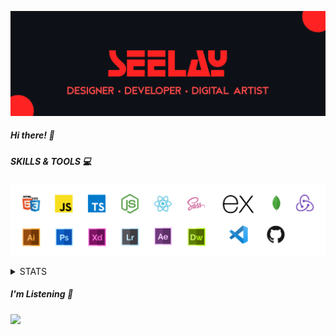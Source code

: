 [![banner](./images/seelay.svg)](https://seelay.in)

##### Hi there! 👋

##### SKILLS & TOOLS 💻

[![banner](./images/skills&tools.svg)](https://seelay.in)

<details>
  <summary>STATS</summary>

---

![Aman Seelay's GitHub Stats](https://github-readme-stats.vercel.app/api?username=imseelay&count_private=true&show_icons=true&theme=nord)

![Most Used Languages](https://github-readme-stats.vercel.app/api/top-langs?username=imseelay&count_private=true&show_icons=true&theme=nord)

##### Weekly development breakdown 📊

<!--START_SECTION:waka-->

```text
Week: 09 January, 2021 - 16 January, 2021

Other        8 hrs 56 mins   ███████████████████████░░   91.44 %
JavaScript   16 mins         ▓░░░░░░░░░░░░░░░░░░░░░░░░   02.74 %
Markdown     11 mins         ▒░░░░░░░░░░░░░░░░░░░░░░░░   01.98 %
JSON         10 mins         ▒░░░░░░░░░░░░░░░░░░░░░░░░   01.73 %
TypeScript   4 mins          ▒░░░░░░░░░░░░░░░░░░░░░░░░   00.69 %
```

<!--END_SECTION:waka-->

---

 </details>

##### I'm Listening 🎵

<object data="https://now-play.vercel.app/api/generate?uid=7a17a86e-d6b7-43b5-8d9c-1d6dae42a779" >

  <img src="https://now-play.vercel.app/api/generate?uid=7a17a86e-d6b7-43b5-8d9c-1d6dae42a779" />

</object>
